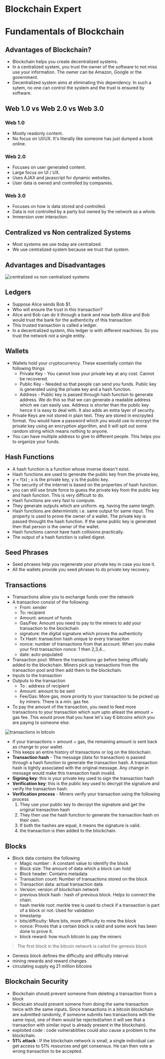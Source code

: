 # Blockchain Expert

# Fundamentals of Blockchain

## Advantages of Blockchain?

- Blockchain helps you create decentralized systems. 
- In a centralized system, you trust the owner of the software to not miss use your information. The owner can be Amazon, Google or the government.
- Decentralized system aims at eliminating this dependency. In such a sytem, no one can control the system and the trust is ensured by software.

## Web 1.0 vs Web 2.0 vs Web 3.0

### Web 1.0
- Mostly readonly content.
- No focus on UI/UX. It's literally like someone has just dumped a book online.

### Web 2.0
- Focuses on user generated content.
- Large focus on UI / UX.
- Uses AJAX and javascript for dynamic websites.
- User data is owned and controlled by companies.

### Web 3.0
- Focuses on how is data stored and controlled.
- Data is not controlled by a party but owned by the network as a whole.
- Immersion over interaction.

## Centralized vs Non centralized Systems
- Most systems we use today are centralized.
- We use centralized system because we trust that system.

## Advantages and Disadvantages

![centralized vs non centralized systems](2022-12-04-11-37-06.png)

## Ledgers

- Suppose Alice sends Bob $1.
- Who will ensure the trust in this transaction?
- Alice and Bob can do it through a bank and now both Alice and Bob would trust the bank for the authenticity of this transaction
- This trusted transaction is called a ledger. 
- In a decentralized system, this ledger is with different machines. So you trust the network not a single entity.

## Wallets

- Wallets hold your cryptocurrency. These essentially contain the following things
    - Private Key - You cannot lose your private key at any cost. Cannot be recovered.
    - Public Key - Needed so that people can send you funds. Public key is generated using the private key and a hash function.
    - Address - Public key is passed through hash function to generate address. We do this so that we can generate a readable address which we can easily use. Address is shorter than the public key hence it is easy to deal with. It also adds an extra layer of security.
- Private Keys are not stored in plain text. They are stored in encrpyted format. You would have a password which you would use to encrpyt the private key using an encryption algorithm, and it will spit out some random string which means nothing to anyone.
- You can have multiple address to give to different people. This helps you to organize your funds.

## Hash Functions

- A hash function is a function whose inverse doesn't exist.
- Hash functions are used to generate the public key from the private key,
- y = f(x) ; x is the private key, y is the public key.
- The security of the internet is based on the properties of hash function.
- you can still use brute force to guess the private key from the public key and hash function. This is very difficult to do.
- Hash functions are very fast to compute.
- They generate outputs which are uniform. eg. having the same length.
- Hash functions are deterministic i.e. same output for same input. This property is used to prove the owner of a wallet. The private key is passed throught the hash function. If the same public key is generated then that person is the owner of the wallet.
- Hash functions cannot have hash collisions practically.
- The output of a hash function is called digest.

## Seed Phrases

- Seed phrases help you regenerate your private key in case you lose it.
- All the wallets provide you seed phrases to do private key recovery.

## Transactions

- Transactions allow you to exchange funds over the network
- A transaction consist of the following:
    - From: sender
    - To: recipient
    - Amount: amount of funds
    - Gas/Fee: Amount you need to pay to the miners to add your transaction to the blockchain
    - signature: the digital signature which proves the authenticity 
    - Tx Hash: transaction hash unique to every transaciton
    - nonce: number of transactions from that account. When you make your first transaction nonce: 1 then 2,3,4...
    - date: auto-populated
- Transaction pool: Where the transactions go before being officially added to the blockchain. Miners pick up transactions from the transaction pool and then add them to the blockchain.
- Inputs to the transaction
- Outputs to the transaction
    - To : address of recipient
    - Amount: amount to be sent
    - Fee/Gas: More gas, more priority to your transaction to be picked up by miners. There is a min. gas fee.
- To pay the amount of the transaction, you need to feed more transactions to your transaction which sum upto atleast the amount + gas fee. This would prove that you have let's say 6 bitcoins which you are paying to someone else.

![transactions in bitcoin](2022-12-04-14-32-28.png)
- If your transactions > amount + gas, the remaining amount is sent back as change to your wallet.
- This keeps an entire history of transactions or log on the blockchain.
- **Transaction hash** - The message (data for transaction) is passed through a hash function to generate the transaction hash. A transaction hash is tightly associated with the original message. Any change in message would make this transaction hash invalid.
- **Signing key**: this is your private key used to sign the transaction hash
- **Verification key**: this is the public key used to decrypt the signature and verify the transaction hash.
- **Verification process** - Miners verify your transaction using the following process
    1. They use your public key to decrpyt the signature and get the original transaction hash
    2. They then use the hash function to generate the transaction hash on their own.
    3. If both the hashes are equal, it means the signature is valid.
    4. the transaction is then added to the blockchain.

## Blocks

- Block data contains the following 
    - Magic number : A constant value to identify the block
    - Block size: The amount of data which a block can hold
    - Block header: Contains metadata
    - Transaction count: Number of transactions stored on the block
    - Transaction data: actual transaction data
    - Version: version of blockchain network
    - previous block hash : hash of previous block. Helps to connect the chain.
    - hash merkle root: merkle tree is used to check if a transaction is part of a block or not. Used for validation
    - timestamp
    - bits/difficulty: More bits, more difficulty to mine the block
    - nonce: Proves that a certain block is valid and some work has been done to prove it.
    - block reward: how much bitcoin to pay the miners

> The first block in the bitcoin network is called the genesis block

- Genesis block defines the difficulty and difficulty interval
- mining rewards and reward changes
- circulating supply eg 21 million bitcoins

## Blockchain Security

- Blockchain should prevent someone from deleting a transaction from a block
- Blockcain should prevent somene from doing the same transaction twice with the same inputs. Since transactions in a bitcoin blockchain are submitted randomly, if someone submits two transactions with the same input, one of them would be rejected(when it will see that a transaction with similar input is already present in the blockchain).
- exploited code : code vulnerabilities could also cause a problem to the blockchain.
- **51% attack** : If the blockchain network is small, a single individual can get access to 51% resources and get consensus. He can then vote a wrong transaction to be accepted.










     

 











